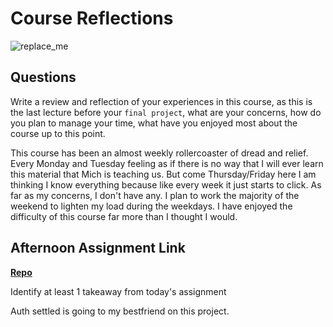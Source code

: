 # Course Reflections

![replace_me](https://codeworks.blob.core.windows.net/public/assets/img/illustrations/placeholder.svg)

## Questions

Write a review and reflection of your experiences in this course, as this is the last lecture before your `final project`, what are your concerns, how do you plan to manage your time, what have you enjoyed most about the course up to this point.

This course has been an almost weekly rollercoaster of dread and relief. Every Monday and Tuesday feeling as if there is no way that I will ever learn this material that Mich is teaching us. But come Thursday/Friday here I am thinking I know everything because like every week it just starts to click. As far as my concerns, I don't have any. I plan to work the majority of the weekend to lighten my load during the weekdays. I have enjoyed the difficulty of this course far more than I thought I would.

## Afternoon Assignment Link

**[Repo](https://github.com/jon-cron/<ASSIGNMENT_REPO>)**

Identify at least 1 takeaway from today's assignment

Auth settled is going to my bestfriend on this project.